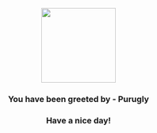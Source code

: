 <p align="center">
    <img src="https://raw.githubusercontent.com/PokeAPI/sprites/master/sprites/pokemon/432.png" width="150" height="150">
</p>
<h3 align="center">You have been greeted by - <b>Purugly</b></h3>
<h3 align="center">Have a nice day!</h3>
